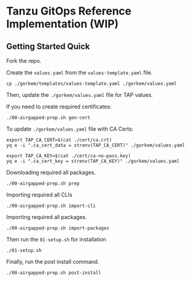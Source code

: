 # Tanzu GitOps Reference Implementation (WIP)

## Getting Started Quick

Fork the repo.

Create the ```values.yaml``` from the ```values-template.yaml``` file.

```
cp ./gorkem/templates/values-template.yaml ./gorkem/values.yaml
```

Then, update the ```./gorkem/values.yaml``` file for TAP values.

If you need to create required certificates:
```
./00-airgapped-prep.sh gen-cert
```

To update ```./gorkem/values.yaml``` file with CA Certs:
```
export TAP_CA_CERT=$(cat ./cert/ca.crt)
yq e -i ".ca_cert_data = strenv(TAP_CA_CERT)" ./gorkem/values.yaml

export TAP_CA_KEY=$(cat ./cert/ca-no-pass.key)
yq e -i ".ca_cert_key = strenv(TAP_CA_KEY)" ./gorkem/values.yaml
```

Downloading required all packages.
```
./00-airgapped-prep.sh prep
```

Importing required all CLIs
```
./00-airgapped-prep.sh import-cli
```

Importing required all packages.
```
./00-airgapped-prep.sh import-packages
```

Then run the ```01-setup.sh``` for installation
```
./01-setup.sh
```

Finally, run the post install command.
```
./00-airgapped-prep.sh post-install
```
